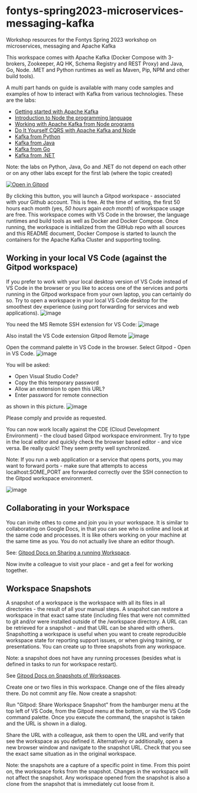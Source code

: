 # fontys-spring2023-microservices-messaging-kafka
Workshop resources for the Fontys Spring 2023 workshop on microservices, messaging and Apache Kafka

This workspace comes with Apache Kafka (Docker Compose with 3-brokers, Zookeeper, AQ HK, Schema Registry and REST Proxy) and Java, Go, Node. .MET and Python runtimes as well as Maven, Pip, NPM and other build tools).

A multi part hands on guide is available with many code samples and examples of how to interact with Kafka from various technologies. These are the labs:

* [Getting started with Apache Kafka](./lab1-firstStepsWithKafka/readme.md)
* [Introduction to Node the programming language](./lab2-introducingNodeJS/readme.md)
* [Working with Apache Kafka from Node programs](./lab3-node-and-kafka/readme.md)
* [Do It Yourself CQRS with Apache Kafka and Node](./lab4-diy-cqrs/readme.md)
* [Kafka from Python](./lab5-python-and-kafka/readme.md)
* [Kafka from Java](./lab6-java-and-kafka/readme.md)
* [Kafka from Go](./lab7-go-and-kafka/readme.md)
* [Kafka from .NET](./lab8-net/readme.md)

Note: the labs on Python, Java, Go and .NET do not depend on each other or on any other labs except for the first lab (where the topic created)

[![Open in Gitpod](https://gitpod.io/button/open-in-gitpod.svg)](https://gitpod.io/#https://github.com/lucasjellema/fontys-spring2023-microservices-messaging-kafka)

By clicking this button, you will launch a Gitpod workspace - associated with your Github account. This is free. At the time of writing, the first 50 hours each month (yes, *50 hours* again *each month*) of workspace usage are free. This workspace comes with VS Code in the browser, the language runtimes and build tools as well as Docker and Docker Compose. Once running, the workspace is initialized from the GitHub repo with all sources and this README document, Docker Compose is started to launch the containers for the Apache Kafka Cluster and supporting tooling.

## Working in your local VS Code (against the Gitpod workspace)
If you prefer to work with your local desktop version of VS Code instead of VS Code in the browser or you like to access one of the services and ports running in the Gitpod workspace from your own laptop, you can certainly do so. Try to open a workspace in your local VS Code desktop for the smoothest dev experience (using port forwarding for services and web applications). 
![image](https://user-images.githubusercontent.com/1296324/202265821-1faa9cc3-21fa-4cc2-8add-163ec5b83e9b.png)

You need the MS Remote SSH extension for VS Code:
![image](https://user-images.githubusercontent.com/1296324/202265701-ffe9492d-ff60-40e7-96c5-203d1ecedb70.png)

Also install the VS Code extension Gitpod Remote
![image](https://user-images.githubusercontent.com/1296324/202265866-5ac13ef4-3db9-4f2f-9c42-ca6ab900dcc6.png)

Open the command palette in VS Code in the browser. Select Gitpod - Open in VS Code.
![image](https://user-images.githubusercontent.com/1296324/202265911-37a26892-3d50-4258-95bc-d8cfc18d537c.png)

You will be asked:
* Open Visual Studio Code?
* Copy the this temporary password
* Allow an extension to open this URL?
* Enter password for remote connection

as shown in this picture.
![image](https://user-images.githubusercontent.com/1296324/202266010-244eeff3-1a53-4d4d-a997-64eb159f8c0a.png)

Please comply and provide as requested.

You can now work locally against the CDE (Cloud Development Environment) - the cloud based Gitpod workspace environment. Try to type in the local editor and quickly check the browser based editor - and vice versa. Be really quick! They seem pretty well synchronized.

Note: If you run a web application or a service that opens ports, you may want to forward ports - make sure that attempts to access localhost:SOME_PORT are forwarded correctly over the SSH connection to the Gitpod workspace environment.

![image](https://user-images.githubusercontent.com/1296324/202266756-39b4b3cb-dbd8-4b9e-b4ee-a8e8450a29d6.png)


## Collaborating in your Workspace

You can invite othes to come and join you in your workspace. It is similar to collaborating on Google Docs, in that you can see who is online and look at the same code and processes. It is like others working on your machine at the same time as you. You do not actually live share an editor though. 

See: [Gitpod Docs on Sharing a running Workspace](https://www.gitpod.io/docs/configure/workspaces/collaboration#sharing-running-workspaces).

Now invite a colleague to visit your place - and get a feel for working together.

## Workspace Snapshots

A snapshot of a workspace is the workspace with all its files in all directories - the result of all your manual steps. A snapshot can restore a workspace in that exact same state (including files that were not committed to git and/or were installed outside of the /workspace directory. A URL can be retrieved for a snapshot - and that URL can be shared with others. Snapshotting a workspace is useful when you want to create reproducible workspace state for reporting support issues, or when giving training, or presentations. You can create up to three snapshots from any workspace.

Note: a snapshot does not have any running processes (besides what is defined in tasks to run for workspace restart).

See [Gitpod Docs on Snapshots of Workspaces](https://www.gitpod.io/docs/configure/workspaces/collaboration#sharing-snapshots).

Create one or two files in this workspace. Change one of the files already there. Do not commit any file. Now create a snapshot:

Run "Gitpod: Share Workspace Snapshot" from the hamburger menu at the top left of VS Code, from the Gitpod menu at the bottom, or via the VS Code command palette. Once you execute the command, the snapshot is taken and the URL is shown in a dialog.

Share the URL with a colleague, ask them to open the URL and verify that see the workspace as you defined it. Alternatively or additionally, open a new browser window and navigate to the snapshot URL. Check that you see the exact same situation as in the original workspace.

Note: the snapshots are a capture of a specific point in time. From this point on, the workspace forks from the snapshot. Changes in the workspace will not affect the snapshot. Any workspace opened from the snapshot is also a clone from the snapshot that is immediately cut loose from it.
